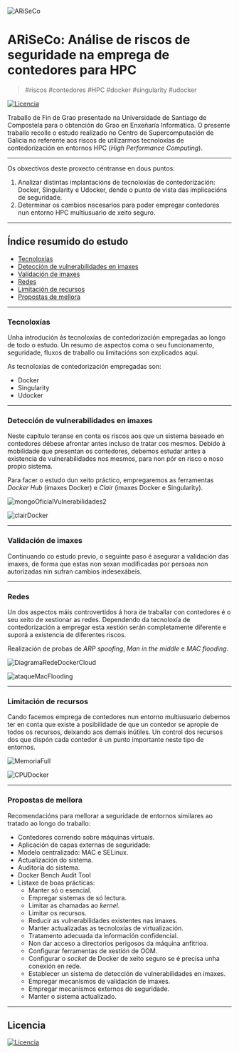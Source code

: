 ![ARiSeCo](ARiSeCo.PNG)

# ARiSeCo: Análise de riscos de seguridade na emprega de contedores para HPC

> #riscos #contedores #HPC #docker #singularity #udocker

[![Licencia](http://img.shields.io/:license-mit-blue.svg?style=flat-square)](http://badges.mit-license.org)

Traballo de Fin de Grao presentado na Universidade de Santiago de Compostela para o obtención do Grao en Enxeñaría Informática. O presente traballo recolle o estudo realizado no Centro de Supercomputación de Galicia no referente aos riscos de utilizarmos tecnoloxías de contedorización en entornos HPC (_High Performance Computing_).

---

Os obxectivos deste proxecto céntranse en dous puntos:

1. Analizar distintas implantacións de tecnoloxías de contedorización: Docker, Singularity e Udocker, dende o punto de vista das implicacións de seguridade.
2. Determinar os cambios necesarios para poder empregar contedores nun entorno HPC multiusuario de xeito seguro.

---

##  Índice resumido do estudo

- [Tecnoloxías](#tecnoloxías)
- [Detección de vulnerabilidades en imaxes](#Detección-de-vulnerabilidades-en-imaxes)
- [Validación de imaxes](#Validación-de-imaxes)
- [Redes](#Redes)
- [Limitación de recursos](#Limitación-de-recursos)
- [Propostas de mellora](#Propostas-de-mellora)  

---

### Tecnoloxías

Unha introdución ás tecnoloxías de contedorización empregadas ao longo de todo o estudo. Un resumo de aspectos coma o seu funcionamento, seguridade, fluxos de traballo ou limitacións son explicados aquí.

As tecnoloxías de contedorización empregadas son:

- Docker
- Singularity
- Udocker

---

### Detección de vulnerabilidades en imaxes

Neste capítulo teranse en conta os riscos aos que un sistema baseado en  contedores débese afrontar antes incluso de tratar cos mesmos. Debido á  mobilidade que presentan os contedores, debemos estudar antes a  existencia de vulnerabilidades nos mesmos, para non pór en risco o noso  propio sistema.

Para facer o estudo dun xeito práctico, empregaremos as ferramentas _Docker Hub_ (imaxes Docker) e _Clair_ (imaxes Docker e Singularity).

![mongoOficialVulnerabilidades2](figuras/mongoOficialVulnerabilidades2.png)

![clairDocker](figuras/clairDocker.png)

---

### Validación de imaxes

Continuando co estudo previo, o seguinte paso é asegurar a validación das imaxes, de forma que estas non sexan modificadas por persoas non autorizadas nin sufran cambios indesexábeis.

---

### Redes

Un dos aspectos máis controvertidos á hora de traballar con contedores é  o seu xeito de xestionar as redes. Dependendo da tecnoloxía de  contedorización a empregar esta xestión serán completamente diferente e  suporá a existencia de diferentes riscos.

Realización de probas de _ARP spoofing_, _Man in the middle_ e _MAC flooding_.

![DiagramaRedeDockerCloud](figuras/DiagramaRedeDockerCloud.png)



![ataqueMacFlooding](figuras/ataqueMacFlooding.png)

---

### Limitación de recursos

Cando facemos emprega de contedores nun entorno multiusuario debemos ter en conta que existe a posibilidade de que un contedor se apropie de todos  os recursos, deixando aos demais inútiles. Un control dos recursos dos que dispón cada contedor é un punto importante neste tipo de entornos.

![MemoriaFull](figuras/MemoriaFull.png)

![CPUDocker](figuras/CPUDocker.png)

---

### Propostas de mellora

Recomendacións para mellorar a seguridade de entornos similares ao tratado ao longo do traballo:

- Contedores correndo sobre máquinas virtuais.
- Aplicación de capas externas de seguridade:
- Modelo centralizado: MAC e SELinux.
- Actualización do sistema.
- Auditoría do sistema.
- Docker Bench Audit Tool
- Listaxe de boas prácticas:
  - Manter só o esencial.
  - Empregar sistemas de só lectura.
  - Limitar as chamadas ao _kernel_.
  - Limitar os recursos.
  - Reducir as vulnerabilidades existentes nas imaxes.
  - Manter actualizadas as tecnoloxías de virtualización.
  - Tratamento adecuada da información confidencial.
  - Non dar acceso a directorios perigosos da máquina anfitrioa.
  - Configurar ferramentas de xestión de OOM.
  - Configurar o _socket_ de Docker de xeito seguro se é precisa unha conexión en rede.
  - Establecer un sistema de detección de vulnerabilidades en imaxes.
  - Empregar mecanismos de validación de imaxes.
  - Empregar mecanismos externos de seguridade.
  - Manter o sistema actualizado.

---

## Licencia

[![Licencia](http://img.shields.io/:license-mit-blue.svg?style=flat-square)](http://badges.mit-license.org)
